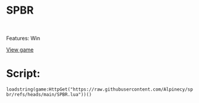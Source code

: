 <h1 style="center">SPBR</h1>
<br>
<p style="center">Features: Win</p>
<a href="https://www.roblox.com/games/112950952997562/100-Player-Boat-Ride-HARD">View game</a>
<br>
<h1>Script:</h1>
<code>loadstring(game:HttpGet("https://raw.githubusercontent.com/Alpinecy/spbr/refs/heads/main/SPBR.lua"))()</code>
